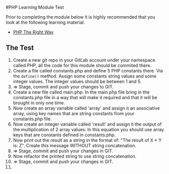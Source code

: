 #PHP Learning Module Test

Prior to completing the module below it is highly recommended that you look at the following learning material.

* [PHP The Right Way](http://phptherightway.com)


## The Test

1. Create a new git repo in your GitLab account under your namespace called PHP, all the code for this module should be commited there.
2. Create a file called constants.php and define 5 PHP constants there. Via the `define()` method. Assign some constants string values and some integer values. The integer values should be between 1 and 5.
3. => Stage, commit and push your changes to GIT.
4. Create a new file called main.php.  In the main.php file bring in the constants.php file in a way that will make it required and that it will be brought in only one time.
5. Now create an array variable called 'array' and assign it an associative array, using key names that are string constants from your constants.php file.
6. Now create an integer variable called 'result' and assign it the output of the multiplication of 2 array values.  In this equation you should use array keys that are constants defined in constants.php.
7. Now print out the result as a string in the format of:  "The result of X * Y is: Z". Create this message WITHOUT string concatenation.
8. => Stage, commit and push your changes in GIT.
9. Now refactor the printed string to use string concatenation.
10. => Stage, commit and push your changes in GIT.
11. 